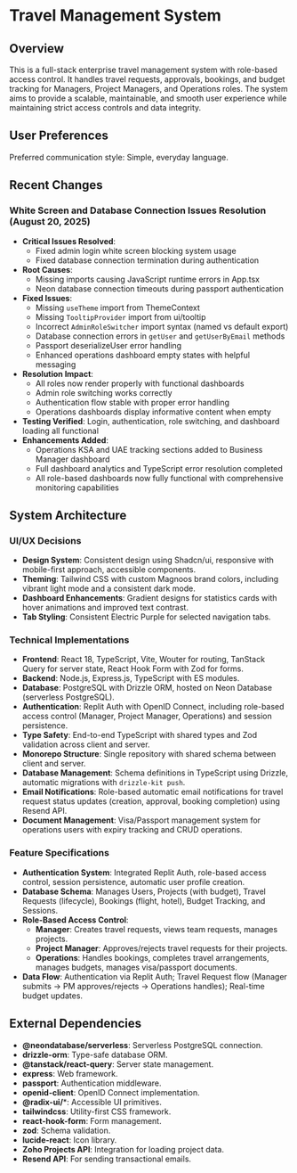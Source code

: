 # Travel Management System

## Overview

This is a full-stack enterprise travel management system with role-based access control. It handles travel requests, approvals, bookings, and budget tracking for Managers, Project Managers, and Operations roles. The system aims to provide a scalable, maintainable, and smooth user experience while maintaining strict access controls and data integrity.

## User Preferences

Preferred communication style: Simple, everyday language.

## Recent Changes

### White Screen and Database Connection Issues Resolution (August 20, 2025)
- **Critical Issues Resolved**: 
  - Fixed admin login white screen blocking system usage
  - Fixed database connection termination during authentication
- **Root Causes**: 
  - Missing imports causing JavaScript runtime errors in App.tsx
  - Neon database connection timeouts during passport authentication
- **Fixed Issues**:
  - Missing `useTheme` import from ThemeContext
  - Missing `TooltipProvider` import from ui/tooltip
  - Incorrect `AdminRoleSwitcher` import syntax (named vs default export)
  - Database connection errors in `getUser` and `getUserByEmail` methods
  - Passport deserializeUser error handling
  - Enhanced operations dashboard empty states with helpful messaging
- **Resolution Impact**: 
  - All roles now render properly with functional dashboards
  - Admin role switching works correctly
  - Authentication flow stable with proper error handling
  - Operations dashboards display informative content when empty
- **Testing Verified**: Login, authentication, role switching, and dashboard loading all functional
- **Enhancements Added**: 
  - Operations KSA and UAE tracking sections added to Business Manager dashboard
  - Full dashboard analytics and TypeScript error resolution completed
  - All role-based dashboards now fully functional with comprehensive monitoring capabilities

## System Architecture

### UI/UX Decisions
- **Design System**: Consistent design using Shadcn/ui, responsive with mobile-first approach, accessible components.
- **Theming**: Tailwind CSS with custom Magnoos brand colors, including vibrant light mode and a consistent dark mode.
- **Dashboard Enhancements**: Gradient designs for statistics cards with hover animations and improved text contrast.
- **Tab Styling**: Consistent Electric Purple for selected navigation tabs.

### Technical Implementations
- **Frontend**: React 18, TypeScript, Vite, Wouter for routing, TanStack Query for server state, React Hook Form with Zod for forms.
- **Backend**: Node.js, Express.js, TypeScript with ES modules.
- **Database**: PostgreSQL with Drizzle ORM, hosted on Neon Database (serverless PostgreSQL).
- **Authentication**: Replit Auth with OpenID Connect, including role-based access control (Manager, Project Manager, Operations) and session persistence.
- **Type Safety**: End-to-end TypeScript with shared types and Zod validation across client and server.
- **Monorepo Structure**: Single repository with shared schema between client and server.
- **Database Management**: Schema definitions in TypeScript using Drizzle, automatic migrations with `drizzle-kit push`.
- **Email Notifications**: Role-based automatic email notifications for travel request status updates (creation, approval, booking completion) using Resend API.
- **Document Management**: Visa/Passport management system for operations users with expiry tracking and CRUD operations.

### Feature Specifications
- **Authentication System**: Integrated Replit Auth, role-based access control, session persistence, automatic user profile creation.
- **Database Schema**: Manages Users, Projects (with budget), Travel Requests (lifecycle), Bookings (flight, hotel), Budget Tracking, and Sessions.
- **Role-Based Access Control**:
    - **Manager**: Creates travel requests, views team requests, manages projects.
    - **Project Manager**: Approves/rejects travel requests for their projects.
    - **Operations**: Handles bookings, completes travel arrangements, manages budgets, manages visa/passport documents.
- **Data Flow**: Authentication via Replit Auth; Travel Request flow (Manager submits → PM approves/rejects → Operations handles); Real-time budget updates.

## External Dependencies

- **@neondatabase/serverless**: Serverless PostgreSQL connection.
- **drizzle-orm**: Type-safe database ORM.
- **@tanstack/react-query**: Server state management.
- **express**: Web framework.
- **passport**: Authentication middleware.
- **openid-client**: OpenID Connect implementation.
- **@radix-ui/***: Accessible UI primitives.
- **tailwindcss**: Utility-first CSS framework.
- **react-hook-form**: Form management.
- **zod**: Schema validation.
- **lucide-react**: Icon library.
- **Zoho Projects API**: Integration for loading project data.
- **Resend API**: For sending transactional emails.